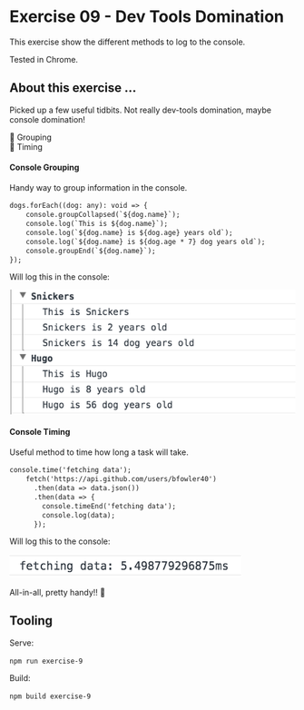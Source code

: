 # Exercise 09 - Dev Tools Domination

This exercise show the different methods to log to the console.

Tested in Chrome.

## About this exercise ...

Picked up a few useful tidbits. Not really dev-tools domination, maybe console domination!

:book: Grouping <br/>
:book: Timing

#### Console Grouping

Handy way to group information in the console.

```
dogs.forEach((dog: any): void => {
	console.groupCollapsed(`${dog.name}`);
	console.log(`This is ${dog.name}`);
	console.log(`${dog.name} is ${dog.age} years old`);
	console.log(`${dog.name} is ${dog.age * 7} dog years old`);
	console.groupEnd(`${dog.name}`);
});
```
Will log this in the console:

![console group](./images/grouping.png "Console Group")

#### Console Timing

Useful method to time how long a task will take.

```
console.time('fetching data');
    fetch('https://api.github.com/users/bfowler40')
      .then(data => data.json())
      .then(data => {
        console.timeEnd('fetching data');
        console.log(data);
      });
```

Will log this to the console:

![console timing](./images/timing.png "Console Timing")

All-in-all, pretty handy!! :trumpet:

## Tooling

Serve:

`npm run exercise-9`

Build:

`npm build exercise-9`

